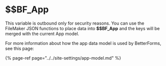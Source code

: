 # $$BF\_App

This variable is outbound only for security reasons. You can use the FileMaker JSON functions to place data into **$$BF\_App** and the keys will be merged with the current App model.

For more information about how the app data model is used by BetterForms, see this page:

{% page-ref page="../../site-settings/app-model.md" %}





